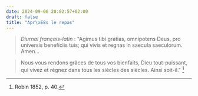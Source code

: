 ```yaml
---
date: 2024-09-06 20:02:57+02:00
draft: false
title: "Apr\xE8s le repas"
---
```





> *Diurnal français-latin* : "Agimus tibi gratias, omnipotens Deus, pro universis beneficiis tuis; qui vivis et regnas in saecula saeculorum. Amen...

> Nous vous rendons grâces de tous vos bienfaits, Dieu tout-puissant, qui vivez et régnez dans tous les siècles des siècles. Ainsi soit-il." [^1]

[^1]: Robin 1852, p. 40.
